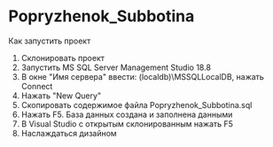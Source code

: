# Popryzhenok_Subbotina
Как запустить проект

1. Склонировать проект
2. Запустить MS SQL Server Management Studio 18.8
3. В окне "Имя сервера" ввести: (localdb)\MSSQLLocalDB, нажать Connect
4. Нажать "New Query"
5. Скопировать содержимое файла Popryzhenok_Subbotina.sql
6. Нажать F5. База данных создана и заполнена данными
7. В Visual Studio с открытым склонированным нажать F5
8. Наслаждаться дизайном
